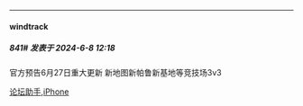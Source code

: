 ﻿
*****

####  windtrack  
##### 841#       发表于 2024-6-8 12:18

官方预告6月27日重大更新
新地图新帕鲁新基地等竞技场3v3

[论坛助手,iPhone](https://bbs.saraba1st.com/2b/forum.php?mod=viewthread&amp;tid=2029836)

